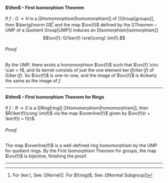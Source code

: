 #### $\thm$ – First Isomorphism Theorem
If $f: G \to H$ is a [[Homomorphism|homomorphism]] of [[Group|groups]], then $\ker(g)\norm G$[^1] and the map $\ov{f}$ defined by the [[Theorem – UMP of a Quotient Group|UMP]]  induces an [[Isomorphism|isomorphism]]$$\ov{f}: G/\ker(f) \xra{\cong} \im(f).$$
###### *Proof.* 
By the UMP, there exists a homomorphism $\ov{f}$ such that $\ov{f} \circ \can = f$, and its kernel consists of just the one element $\ker(f)/\ker(f)$ of $G/\ker(f)$. So $\ov{f}$ is one-to-one, and the image of $\ov{f}$ is #clearly the same as the image of $f$.  
***

[^1]: For $(\ker)$, See: [[Kernel]]. For $(\nsg)$, See: [[Normal Subgroup]]

#### $\thm$ – First Isomorphism Theorem for Rings
If $f: R \to S$ is a [[Ring|ring]] [[Homomorphism|homomorphism]], then $R/\ker(f)\cong \im(f)$ via the map $\overline{f}$ given by $\ov{f}(r + \ker(f)) = f(r)$.

###### *Proof.* 
The map $\overline{f}$ is a well-defined ring homomorphism by the UMP for quotient rings. By the First Isomorphism Theorem for groups, the map $\ov{f}$ is bijective, finishing the proof.
***